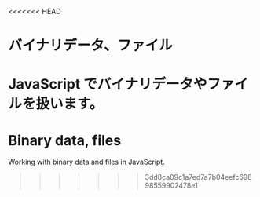 <<<<<<< HEAD
# バイナリデータ、ファイル

JavaScript でバイナリデータやファイルを扱います。
=======
# Binary data, files

Working with binary data and files in JavaScript.
>>>>>>> 3dd8ca09c1a7ed7a7b04eefc69898559902478e1
